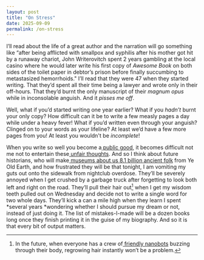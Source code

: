 ```yaml
---
layout: post
title: "On Stress"
date: 2025-09-09
permalink: /on-stress
---
```


I’ll read about the life of a great author and the narration will go something like “after being afflicted with smallpox and syphilis after his mother got hit by a runaway chariot, John Writerovitch spent 2 years gambling at the local casino where he would later write his first copy of *Awesome Book* on both sides of the toilet paper in debtor’s prison before finally succumbing to metastasized hemorrhoids." I’ll read that they were 47 when they started writing. That they’d spent all their time being a lawyer and wrote only in their off-hours. That they’d burnt the only manuscript of their *magnum opus* while in inconsolable anguish. And it *pisses me off*.

Well, what if you’d started writing one year earlier? What if you *hadn’t* burnt your only copy? How difficult can it be to write a few measly pages a day while under a heavy fever! What if you’d written even through your anguish? Clinged on to your words as your lifeline? At least we’d have a few more pages from you! At least you wouldn't be *incomplete*!

When you write so well you become a[ public good](https://archive.is/bByck), it becomes difficult not me not to entertain these[ unfair thoughts](https://www.lesswrong.com/posts/SqF8cHjJv43mvJJzx/feeling-rational). And so I think about future historians, who will make[ museums about us 8.1 billion ancient folk](https://pbs.twimg.com/media/GzsUnI3WMAAjGou?format=png&name=4096x4096) from Ye Old Earth, and how frustrated they will be that tonight, I am vomiting my guts out onto the sidewalk from nightclub overdose. They’ll be severely annoyed when I get crushed by a garbage truck after forgetting to look both left and right on the road. They’ll pull their hair out[^1] when I get my wisdom teeth pulled out on Wednesday and decide not to write a single word for two whole days. They’ll kick a can a mile high when they learn I spent *several years *wondering whether I should pursue my dream or not, instead of just doing it. The list of mistakes-I-made will be a dozen books long once they finish printing it in the guise of my biography. And so it is that every bit of output matters.


[^1]: In the future, when everyone has a crew of[ friendly nanobots](https://en.wikipedia.org/wiki/Cells_at_Work!) buzzing through their body, regrowing hair instantly won’t be a problem.
